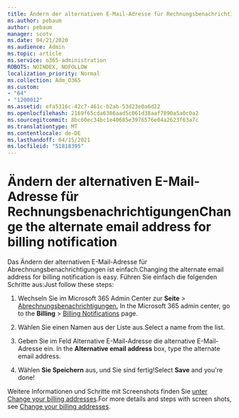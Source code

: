 ```yaml
---
title: Ändern der alternativen E-Mail-Adresse für Rechnungsbenachrichtigungen
ms.author: pebaum
author: pebaum
manager: scotv
ms.date: 04/21/2020
ms.audience: Admin
ms.topic: article
ms.service: o365-administration
ROBOTS: NOINDEX, NOFOLLOW
localization_priority: Normal
ms.collection: Adm_O365
ms.custom:
- "64"
- "1200012"
ms.assetid: efa5316c-42c7-461c-b2ab-53d23e0a6d22
ms.openlocfilehash: 2169f65cda6386aad5c061d38aaf7890a5a0c0a2
ms.sourcegitcommit: 8bc60ec34bc1e40685e3976576e04a2623f63a7c
ms.translationtype: MT
ms.contentlocale: de-DE
ms.lasthandoff: 04/15/2021
ms.locfileid: "51818395"
---
```

# <a name="change-the-alternate-email-address-for-billing-notification"></a><span data-ttu-id="c3966-102">Ändern der alternativen E-Mail-Adresse für Rechnungsbenachrichtigungen</span><span class="sxs-lookup"><span data-stu-id="c3966-102">Change the alternate email address for billing notification</span></span>

<span data-ttu-id="c3966-103">Das Ändern der alternativen E-Mail-Adresse für Abrechnungsbenachrichtigungen ist einfach.</span><span class="sxs-lookup"><span data-stu-id="c3966-103">Changing the alternate email address for billing notification is easy.</span></span> <span data-ttu-id="c3966-104">Führen Sie einfach die folgenden Schritte aus:</span><span class="sxs-lookup"><span data-stu-id="c3966-104">Just follow these steps:</span></span>
  
1. <span data-ttu-id="c3966-105">Wechseln Sie im Microsoft 365 Admin Center zur **Seite** \> [Abrechnungsbenachrichtigungen.](https://go.microsoft.com/fwlink/p/?linkid=853212)  </span><span class="sxs-lookup"><span data-stu-id="c3966-105">In the Microsoft 365 admin center, go to the **Billing** \>  [Billing Notifications](https://go.microsoft.com/fwlink/p/?linkid=853212) page.</span></span>

2. <span data-ttu-id="c3966-106">Wählen Sie einen Namen aus der Liste aus.</span><span class="sxs-lookup"><span data-stu-id="c3966-106">Select a name from the list.</span></span>

3. <span data-ttu-id="c3966-107">Geben Sie im Feld Alternative E-Mail-Adresse die alternative E-Mail-Adresse ein. </span><span class="sxs-lookup"><span data-stu-id="c3966-107">In the **Alternative email address** box, type the alternate email address.</span></span>

4. <span data-ttu-id="c3966-108">Wählen **Sie Speichern** aus, und Sie sind fertig!</span><span class="sxs-lookup"><span data-stu-id="c3966-108">Select **Save** and you're done!</span></span>

<span data-ttu-id="c3966-109">Weitere Informationen und Schritte mit Screenshots finden Sie [unter Change your billing addresses](https://docs.microsoft.com/microsoft-365/commerce/billing-and-payments/change-your-billing-addresses).</span><span class="sxs-lookup"><span data-stu-id="c3966-109">For more details and steps with screen shots, see [Change your billing addresses](https://docs.microsoft.com/microsoft-365/commerce/billing-and-payments/change-your-billing-addresses).</span></span>
  